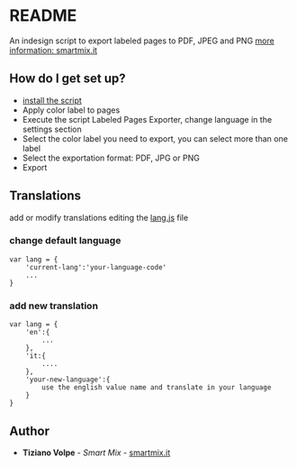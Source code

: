 # README #

An indesign script to export labeled pages to PDF, JPEG and PNG
[more information: smartmix.it](https://smartmix.it/grafica-design/labeled-pages-exporter-indesign)

## How do I get set up? ##

* [install the script](https://indesignsecrets.com/how-to-install-scripts-in-indesign.php)
* Apply color label to pages
* Execute the script Labeled Pages Exporter, change language in the settings section
* Select the color label you need to export, you can select more than one label
* Select the exportation format: PDF, JPG or PNG
* Export

## Translations ##
add or modify translations editing the [lang.js](lang.js) file

### change default language ###
```
var lang = {
    'current-lang':'your-language-code'
    ...
}
```


### add new translation ###

```
var lang = {
    'en':{
        ...
    },
    'it:{
        ....
    },
    'your-new-language':{
        use the english value name and translate in your language
    }
}
```

## Author ##

* **Tiziano Volpe** - *Smart Mix* - [smartmix.it](https://smartmix.it)

